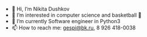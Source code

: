 - 👋 Hi, I’m Nikita Dushkov 
- 👀 I’m interested in computer science and basketball 🏀
- 🌱 I’m currently Software engineer in Python3
- 📫 How to reach me: gespi@bk.ru, 8 926 418-0038 

<!---
HDuh/HDuh is a ✨ special ✨ repository because its `README.md` (this file) appears on your GitHub profile.
You can click the Preview link to take a look at your changes.
--->
